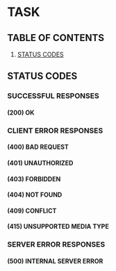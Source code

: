 # TASK

## TABLE OF CONTENTS
1. [STATUS CODES](#status-codes)

## STATUS CODES

### SUCCESSFUL RESPONSES
#### (200) OK

### CLIENT ERROR RESPONSES
#### (400) BAD REQUEST
#### (401) UNAUTHORIZED
#### (403) FORBIDDEN
#### (404) NOT FOUND
#### (409) CONFLICT
#### (415) UNSUPPORTED MEDIA TYPE

### SERVER ERROR RESPONSES

#### (500) INTERNAL SERVER ERROR
